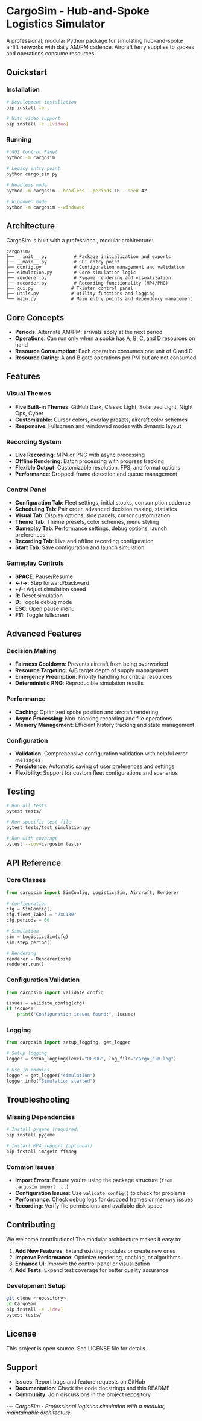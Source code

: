# CargoSim - Hub-and-Spoke Logistics Simulator

A professional, modular Python package for simulating hub-and-spoke airlift networks with daily AM/PM cadence. Aircraft ferry supplies to spokes and operations consume resources.

## Quickstart

### Installation
```bash
# Development installation
pip install -e .

# With video support
pip install -e .[video]
```

### Running
```bash
# GUI Control Panel
python -m cargosim

# Legacy entry point
python cargo_sim.py

# Headless mode
python -m cargosim --headless --periods 10 --seed 42

# Windowed mode
python -m cargosim --windowed
```

## Architecture

CargoSim is built with a professional, modular architecture:

```
cargosim/
├── __init__.py          # Package initialization and exports
├── __main__.py          # CLI entry point
├── config.py            # Configuration management and validation
├── simulation.py        # Core simulation logic
├── renderer.py          # Pygame rendering and visualization
├── recorder.py          # Recording functionality (MP4/PNG)
├── gui.py              # Tkinter control panel
├── utils.py            # Utility functions and logging
└── main.py             # Main entry points and dependency management
```

## Core Concepts

- **Periods**: Alternate AM/PM; arrivals apply at the next period
- **Operations**: Can run only when a spoke has A, B, C, and D resources on hand
- **Resource Consumption**: Each operation consumes one unit of C and D
- **Resource Gating**: A and B gate operations per PM but are not consumed

## Features

### Visual Themes
- **Five Built-in Themes**: GitHub Dark, Classic Light, Solarized Light, Night Ops, Cyber
- **Customizable**: Cursor colors, overlay presets, aircraft color schemes
- **Responsive**: Fullscreen and windowed modes with dynamic layout

### Recording System
- **Live Recording**: MP4 or PNG with async processing
- **Offline Rendering**: Batch processing with progress tracking
- **Flexible Output**: Customizable resolution, FPS, and format options
- **Performance**: Dropped-frame detection and queue management

### Control Panel
- **Configuration Tab**: Fleet settings, initial stocks, consumption cadence
- **Scheduling Tab**: Pair order, advanced decision making, statistics
- **Visual Tab**: Display options, side panels, cursor customization
- **Theme Tab**: Theme presets, color schemes, menu styling
- **Gameplay Tab**: Performance settings, debug options, launch preferences
- **Recording Tab**: Live and offline recording configuration
- **Start Tab**: Save configuration and launch simulation

### Gameplay Controls
- **SPACE**: Pause/Resume
- **←/→**: Step forward/backward
- **+/-**: Adjust simulation speed
- **R**: Reset simulation
- **D**: Toggle debug mode
- **ESC**: Open pause menu
- **F11**: Toggle fullscreen

## Advanced Features

### Decision Making
- **Fairness Cooldown**: Prevents aircraft from being overworked
- **Resource Targeting**: A/B target depth of supply management
- **Emergency Preemption**: Priority handling for critical resources
- **Deterministic RNG**: Reproducible simulation results

### Performance
- **Caching**: Optimized spoke position and aircraft rendering
- **Async Processing**: Non-blocking recording and file operations
- **Memory Management**: Efficient history tracking and state management

### Configuration
- **Validation**: Comprehensive configuration validation with helpful error messages
- **Persistence**: Automatic saving of user preferences and settings
- **Flexibility**: Support for custom fleet configurations and scenarios

## Testing

```bash
# Run all tests
pytest tests/

# Run specific test file
pytest tests/test_simulation.py

# Run with coverage
pytest --cov=cargosim tests/
```

## API Reference

### Core Classes
```python
from cargosim import SimConfig, LogisticsSim, Aircraft, Renderer

# Configuration
cfg = SimConfig()
cfg.fleet_label = "2xC130"
cfg.periods = 60

# Simulation
sim = LogisticsSim(cfg)
sim.step_period()

# Rendering
renderer = Renderer(sim)
renderer.run()
```

### Configuration Validation
```python
from cargosim import validate_config

issues = validate_config(cfg)
if issues:
    print("Configuration issues found:", issues)
```

### Logging
```python
from cargosim import setup_logging, get_logger

# Setup logging
logger = setup_logging(level="DEBUG", log_file="cargo_sim.log")

# Use in modules
logger = get_logger("simulation")
logger.info("Simulation started")
```

## Troubleshooting

### Missing Dependencies
```bash
# Install pygame (required)
pip install pygame

# Install MP4 support (optional)
pip install imageio-ffmpeg
```

### Common Issues
- **Import Errors**: Ensure you're using the package structure (`from cargosim import ...`)
- **Configuration Issues**: Use `validate_config()` to check for problems
- **Performance**: Check debug logs for dropped frames or memory issues
- **Recording**: Verify file permissions and available disk space

## Contributing

We welcome contributions! The modular architecture makes it easy to:

1. **Add New Features**: Extend existing modules or create new ones
2. **Improve Performance**: Optimize rendering, caching, or algorithms
3. **Enhance UI**: Improve the control panel or visualization
4. **Add Tests**: Expand test coverage for better quality assurance

### Development Setup
```bash
git clone <repository>
cd CargoSim
pip install -e .[dev]
pytest tests/
```

## License

This project is open source. See LICENSE file for details.

## Support

- **Issues**: Report bugs and feature requests on GitHub
- **Documentation**: Check the code docstrings and this README
- **Community**: Join discussions in the project repository

--- *CargoSim - Professional logistics simulation with a modular, maintainable architecture.*
